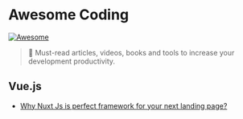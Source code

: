 # Awesome Coding

[![Awesome](https://awesome.re/badge.svg)](https://awesome.re)

> 🌟 Must-read articles, videos, books and tools to increase your development productivity.


## Vue.js

* [Why Nuxt Js is perfect framework for your next landing page?](https://codeburst.io/why-nuxt-js-is-perfect-framework-for-your-landing-page-53e214649b88?gi=8b4e75737e8b)
